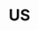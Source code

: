 ---
pid: RS292
title: US
location_transcription: Clark Park
zipcode: '19143'
outside_phl: 
neighborhood: University City
age: '32'
age_range: 30-39
instagram: 
image_file_name: RS_292.jpg
proposal_transcription: Placard/ Wall Mount with etched/engraved images of community
  in all our diversity living + growing alongside each other. Copper is appealing
  with stone walls or brick.
topic: Philadelphia,Unity,Uplifting
topic_summary: 0, 0, 0
type: Plaque
keywords_other: 
credit: Amber S. Watts
image_labels: 
twitter: 
facebook: 
permalink: "/monuments/rs292/"
layout: item-page
---